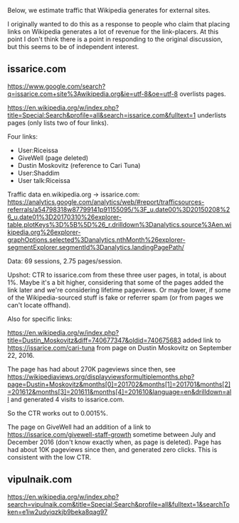 Below, we estimate traffic that Wikipedia generates for external sites.

I originally wanted to do this as a response to people who claim that
placing links on Wikipedia generates a lot of revenue for the
link-placers. At this point I don't think there is a point in
responding to the original discussion, but this seems to be of
independent interest.

## issarice.com

https://www.google.com/search?q=issarice.com+site%3Awikipedia.org&ie=utf-8&oe=utf-8 overlists pages.

https://en.wikipedia.org/w/index.php?title=Special:Search&profile=all&search=issarice.com&fulltext=1 underlists pages (only lists two of four links).

Four links:

* User:Riceissa
* GiveWell (page deleted)
* Dustin Moskovitz (reference to Cari Tuna)
* User:Shaddim
* User talk:Riceissa

Traffic data en.wikipedia.org -> issarice.com: https://analytics.google.com/analytics/web/#report/trafficsources-referrals/a54798318w87799141p91155095/%3F_u.date00%3D20150208%26_u.date01%3D20170310%26explorer-table.plotKeys%3D%5B%5D%26_r.drilldown%3Danalytics.source%3Aen.wikipedia.org%26explorer-graphOptions.selected%3Danalytics.nthMonth%26explorer-segmentExplorer.segmentId%3Danalytics.landingPagePath/

Data: 69 sessions, 2.75 pages/session.

Upshot: CTR to issarice.com from these three user pages, in total, is about 1%. Maybe it's a bit higher, considering that some of the pages added the link later and we're considering lifetime pageviews. Or maybe lower, if some of the Wikipedia-sourced stuff is fake or referrer spam (or from pages we can't locate offhand).

Also for specific links:

https://en.wikipedia.org/w/index.php?title=Dustin_Moskovitz&diff=740677347&oldid=740675683 added link to https://issarice.com/cari-tuna from page on Dustin Moskovitz on September 22, 2016.

The page has had about 270K pageviews since then, see https://wikipediaviews.org/displayviewsformultiplemonths.php?page=Dustin+Moskovitz&months[0]=201702&months[1]=201701&months[2]=201612&months[3]=201611&months[4]=201610&language=en&drilldown=all and generated 4 visits to issarice.com.

So the CTR works out to 0.0015%.

The page on GiveWell had an addition of a link to https://issarice.com/givewell-staff-growth sometime between July and December 2016 (don't know exactly when, as page is deleted). Page has had about 10K pageviews since then, and generated zero clicks. This is consistent with the low CTR.

## vipulnaik.com

https://en.wikipedia.org/w/index.php?search=vipulnaik.com&title=Special:Search&profile=all&fulltext=1&searchToken=e1iw2udyiqzkjb9beka8qag97


 


